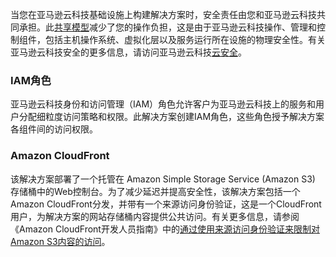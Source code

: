 当您在亚马逊云科技基础设施上构建解决方案时，安全责任由您和亚马逊云科技共同承担。此[共享模型](https://aws.amazon.com/compliance/shared-responsibility-model/)减少了您的操作负担，这是由于亚马逊云科技操作、管理和控制组件，包括主机操作系统、虚拟化层以及服务运行所在设施的物理安全性。有关亚马逊云科技安全的更多信息，请访问亚马逊云科技[云安全](http://aws.amazon.com/security/)。

### IAM角色

亚马逊云科技身份和访问管理（IAM）角色允许客户为亚马逊云科技上的服务和用户分配细粒度访问策略和权限。此解决方案创建IAM角色，这些角色授予解决方案各组件间的访问权限。

### Amazon CloudFront

该解决方案部署了一个托管在 Amazon Simple Storage Service (Amazon S3) 存储桶中的Web控制台。为了减少延迟并提高安全性，该解决方案包括一个Amazon CloudFront分发，并带有一个来源访问身份验证，这是一个CloudFront用户，为解决方案的网站存储桶内容提供公共访问。有关更多信息，请参阅《Amazon CloudFront开发人员指南》中的[通过使用来源访问身份验证来限制对Amazon S3内容的访问](https://docs.aws.amazon.com/AmazonCloudFront/latest/DeveloperGuide/private-content-restricting-access-to-s3.html)。 



